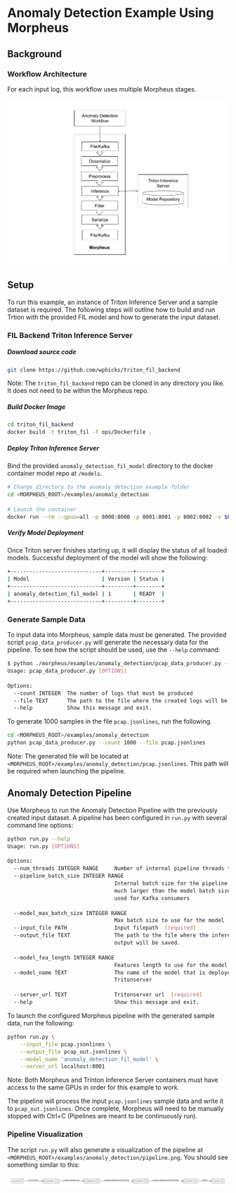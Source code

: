 <!--
# Copyright (c) 2021, NVIDIA CORPORATION. All rights reserved.
#
# Redistribution and use in source and binary forms, with or without
# modification, are permitted provided that the following conditions
# are met:
#  * Redistributions of source code must retain the above copyright
#    notice, this list of conditions and the following disclaimer.
#  * Redistributions in binary form must reproduce the above copyright
#    notice, this list of conditions and the following disclaimer in the
#    documentation and/or other materials provided with the distribution.
#  * Neither the name of NVIDIA CORPORATION nor the names of its
#    contributors may be used to endorse or promote products derived
#    from this software without specific prior written permission.
#
# THIS SOFTWARE IS PROVIDED BY THE COPYRIGHT HOLDERS ``AS IS'' AND ANY
# EXPRESS OR IMPLIED WARRANTIES, INCLUDING, BUT NOT LIMITED TO, THE
# IMPLIED WARRANTIES OF MERCHANTABILITY AND FITNESS FOR A PARTICULAR
# PURPOSE ARE DISCLAIMED.  IN NO EVENT SHALL THE COPYRIGHT OWNER OR
# CONTRIBUTORS BE LIABLE FOR ANY DIRECT, INDIRECT, INCIDENTAL, SPECIAL,
# EXEMPLARY, OR CONSEQUENTIAL DAMAGES (INCLUDING, BUT NOT LIMITED TO,
# PROCUREMENT OF SUBSTITUTE GOODS OR SERVICES; LOSS OF USE, DATA, OR
# PROFITS; OR BUSINESS INTERRUPTION) HOWEVER CAUSED AND ON ANY THEORY
# OF LIABILITY, WHETHER IN CONTRACT, STRICT LIABILITY, OR TORT
# (INCLUDING NEGLIGENCE OR OTHERWISE) ARISING IN ANY WAY OUT OF THE USE
# OF THIS SOFTWARE, EVEN IF ADVISED OF THE POSSIBILITY OF SUCH DAMAGE.
-->

# Anomaly Detection Example Using Morpheus

## Background

### Workflow Architecture

For each input log, this workflow uses multiple Morpheus stages.

![Test Image 1](img/workflow_architecture.jpg)

## Setup
To run this example, an instance of Triton Inference Server and a sample dataset is required. The following steps will outline how to build and run Trtion with the provided FIL model and how to generate the input dataset.

### FIL Backend Triton Inference Server

##### Download source code
```bash
git clone https://github.com/wphicks/triton_fil_backend
```
Note: The `triton_fil_backend` repo can be cloned in any directory you like. It does not need to be within the Morpheus repo.
##### Build Docker Image

```bash
cd triton_fil_backend
docker build -t triton_fil -f ops/Dockerfile .
```

##### Deploy Triton Inference Server

Bind the provided `anomaly_detection_fil_model` directory to the docker container model repo at `/models`.

```bash
# Change directory to the anomaly detection example folder
cd <MORPHEUS_ROOT>/examples/anomaly_detection

# Launch the container
docker run --rm --gpus=all -p 8000:8000 -p 8001:8001 -p 8002:8002 -v $PWD/examples/anomaly_detection/anomaly_detection_fil_model:/models/anomaly_detection_fil_model --name tritonserver triton_fil tritonserver --model-repository=/models --exit-on-error=false --model-control-mode=poll --repository-poll-secs=30
```

##### Verify Model Deployment
Once Triton server finishes starting up, it will display the status of all loaded models. Successful deployment of the model will show the following:
```bash
+-----------------------------+---------+--------+
| Model                       | Version | Status |
+-----------------------------+---------+--------+
| anomaly_detection_fil_model | 1       | READY  |
+-----------------------------+---------+--------+
```

### Generate Sample Data
To input data into Morpheus, sample data must be generated. The provided script `pcap_data_producer.py` will generate the necessary data for the pipeline. To see how the script should be used, use the `--help` command:
```bash
$ python ./morpheus/examples/anomaly_detection/pcap_data_producer.py --help
Usage: pcap_data_producer.py [OPTIONS]

Options:
  --count INTEGER  The number of logs that must be produced
  --file TEXT      The path to the file where the created logs will be saved.
  --help           Show this message and exit.

```

To generate 1000 samples in the file `pcap.jsonlines`, run the following. 

```bash
cd <MORPHEUS_ROOT>/examples/anomaly_detection
python pcap_data_producer.py --count 1000 --file pcap.jsonlines
```
Note: The generated file will be located at `<MORPHEUS_ROOT>/examples/anomaly_detection/pcap.jsonlines`. This path will be required when launching the pipeline.

## Anomaly Detection Pipeline
Use Morpheus to run the Anomaly Detection Pipeline with the previously created input dataset. A pipeline has been configured in `run.py` with several command line options:

```bash
python run.py --help
Usage: run.py [OPTIONS]

Options:
  --num_threads INTEGER RANGE     Number of internal pipeline threads to use
  --pipeline_batch_size INTEGER RANGE
                                  Internal batch size for the pipeline. Can be
                                  much larger than the model batch size. Also
                                  used for Kafka consumers

  --model_max_batch_size INTEGER RANGE
                                  Max batch size to use for the model
  --input_file PATH               Input filepath  [required]
  --output_file TEXT              The path to the file where the inference
                                  output will be saved.

  --model_fea_length INTEGER RANGE
                                  Features length to use for the model
  --model_name TEXT               The name of the model that is deployed on
                                  Tritonserver

  --server_url TEXT               Tritonserver url  [required]
  --help                          Show this message and exit.
```

To launch the configured Morpheus pipeline with the generated sample data, run the following:

```bash
python run.py \
	--input_file pcap.jsonlines \
	--output_file pcap_out.jsonlines \
	--model_name 'anomaly_detection_fil_model' \
	--server_url localhost:8001
```
Note: Both Morpheus and Trinton Inference Server containers must have access to the same GPUs in order for this example to work.

The pipeline will process the input `pcap.jsonlines` sample data and write it to `pcap_out.jsonlines`. Once complete, Morpheus will need to be manually stopped with Ctrl+C (Pipelines are meant to be continuously run).

### Pipeline Visualization

The script `run.py` will also generate a visualization of the pipeline at `<MORPHEUS_ROOT>/examples/anomaly_detection/pipeline.png`. You should see something similar to this:

![Anomaly Detection Pipeline](img/anomaly_detection.png)